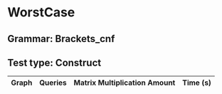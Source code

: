 # WorstCase

## Grammar: Brackets_cnf
## Test type: Construct

| Graph | Queries | Matrix Multiplication Amount | Time (s) |
|:-----:|:-------:|:----------------------------:|:--------:|
